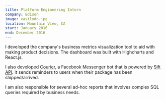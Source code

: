 ```yaml
---
title: Platform Engineering Intern
company: Edison
image: easilydo.jpg
location: Mountain View, CA
start: January 2016
end: December 2016
---
```


I developed the company's business metrics visualization tool to aid with
making product decisions. The dashboard was built with Highcharts and React.js.

I also developed [Courier](http://www.askcourier.com), a Facebook
Messenger bot that is powered by [Sift API](http://developer.easilydo.com).
It sends reminders to users when their package has been shipped/arrived.

I am also responsible for several ad-hoc reports that involves complex SQL
queries required by business needs.
